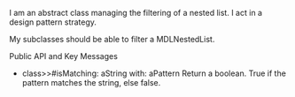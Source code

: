 I am an abstract class managing the filtering of a nested list. I act in a design pattern strategy.

My subclasses should be able to filter a MDLNestedList.

Public API and Key Messages

- class>>#isMatching: aString with: aPattern		Return a boolean. True if the pattern matches the string, else false.